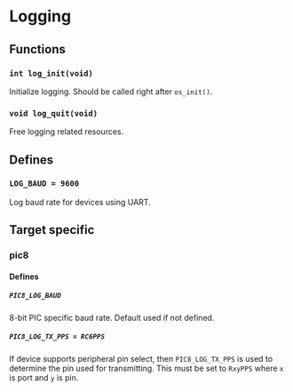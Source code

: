 
# Logging

## Functions

### `int log_init(void)`

Initialize logging. Should be called right after `os_init()`.

### `void log_quit(void)`

Free logging related resources.

## Defines

### `LOG_BAUD = 9600`

Log baud rate for devices using UART.

## Target specific

### pic8

#### Defines

##### `PIC8_LOG_BAUD`

8-bit PIC specific baud rate. Default used if not defined.

##### `PIC8_LOG_TX_PPS = RC6PPS`

If device supports peripheral pin select, then `PIC8_LOG_TX_PPS` is used to determine the pin
used for transmitting.
This must be set to `RxyPPS` where `x` is port and `y` is pin.

